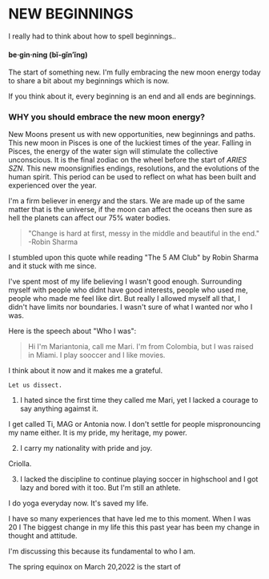 # NEW BEGINNINGS

I really had to think about how to spell beginnings..
#### be·gin·ning  (bĭ-gĭn′ĭng)

The start of something new. I'm fully embracing the new moon energy today to share a bit about my beginnings which is now.

If you think about it, every beginning is an end and all ends are beginnings.

### WHY you should embrace the new moon energy?

New Moons present us with new opportunities, new beginnings and paths.
This new moon in Pisces is one of the luckiest times of the year. Falling in Pisces, the energy of the water sign will stimulate the collective unconscious. It is the final zodiac on the wheel before the start of *ARIES SZN*. This new moonsignifies endings, resolutions, and the evolutions of the human spirit. This period can be used to reflect on what has been built and experienced over the year. 

I'm a firm believer in energy and the stars. We are made up of the same matter that is the universe, if the moon can affect the oceans then sure as hell the planets can affect our 75% water bodies.

>"Change is hard at first, messy in the middle and beautiful in the end." -Robin Sharma

I stumbled upon this quote while reading "The 5 AM Club" by Robin Sharma and it stuck with me since. 

I've spent most of my life believing I wasn't good enough. Surrounding myself with people who didnt have good interests, people who used me, people who made me feel like dirt. But really I allowed myself all that, I didn't have limits nor boundaries. I wasn't sure of what I wanted nor who I was.

Here is the speech about "Who I was": 
>Hi I'm Mariantonia, call me Mari. I'm from Colombia, but I was raised in Miami. I play sooccer and I like movies.

I think about it now and it makes me a grateful. 

`Let us dissect.`

1. I hated since the first time they called me Mari, yet I lacked a courage to say anything agaimst it. 

I get called Ti, MAG or Antonia now. I don't settle for people mispronouncing my name either. It is my pride, my heritage, my power.

2. I carry my nationality with pride and joy.

Criolla. 
 
3. I lacked the discipline to continue playing soccer in highschool and I got lazy and bored with it too. But I'm still an athlete.

I do yoga everyday now. It's saved my life.

I have so many experiences that have led me to this moment. When I was 20 I 
The biggest change in my life this this past year has been my change in thought and attitude.

I'm discussing this because its fundamental to who I am. 


The spring equinox on March 20,2022 is the start of
